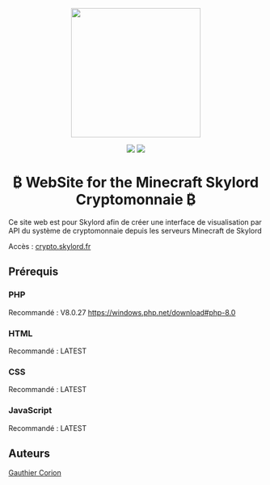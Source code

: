 <p align="center">
      <img src="https://skylord.fr/logo.png" width="256">
      <p align="center">
          <img src="https://img.shields.io/github/contributors/MisterGranti67/Crypto-website">
          <img src="https://img.shields.io/github/last-commit/MisterGranti67/Crypto-website">
      </p>
      <h1 align="center">
        ₿ WebSite for the Minecraft Skylord Cryptomonnaie ₿
      </h1>
      <p>Ce site web est pour Skylord afin de créer une interface de visualisation par API du système de cryptomonnaie depuis les serveurs Minecraft de Skylord</p>
      <p>Accès : <a href="https://crypto.skylord.fr">crypto.skylord.fr</a>
</p>

## Prérequis
### PHP
Recommandé : V8.0.27
<a href="https://windows.php.net/download#php-8.0">https://windows.php.net/download#php-8.0</a>
### HTML
Recommandé : LATEST

### CSS
Recommandé : LATEST

### JavaScript
Recommandé : LATEST 


## Auteurs
[Gauthier Corion](https://github.com/MisterGranti67)

